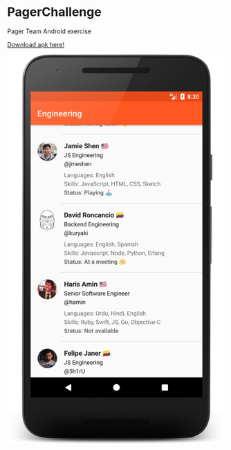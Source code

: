 # PagerChallenge
Pager Team Android exercise

[Download apk here!](https://www.dropbox.com/s/xdzbx94dq6b39bk/pager-app-release.apk?dl=0)


 ![](https://github.com/felipeska/PagerChallenge/blob/master/art/snap1.png?raw=true)
